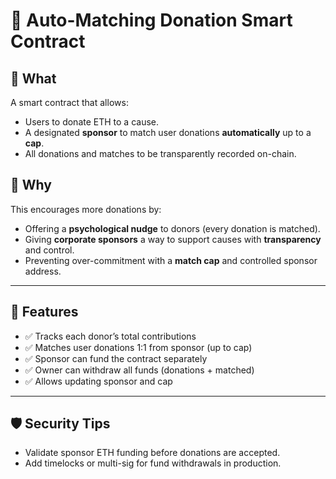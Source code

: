 # 🤝 Auto-Matching Donation Smart Contract

## 📝 What

A smart contract that allows:

- Users to donate ETH to a cause.
- A designated **sponsor** to match user donations **automatically** up to a **cap**.
- All donations and matches to be transparently recorded on-chain.

## 🎯 Why

This encourages more donations by:

- Offering a **psychological nudge** to donors (every donation is matched).
- Giving **corporate sponsors** a way to support causes with **transparency** and control.
- Preventing over-commitment with a **match cap** and controlled sponsor address.

---

## 🔧 Features

- ✅ Tracks each donor’s total contributions
- ✅ Matches user donations 1:1 from sponsor (up to cap)
- ✅ Sponsor can fund the contract separately
- ✅ Owner can withdraw all funds (donations + matched)
- ✅ Allows updating sponsor and cap

---

## 🛡 Security Tips

- Validate sponsor ETH funding before donations are accepted.
- Add timelocks or multi-sig for fund withdrawals in production.
